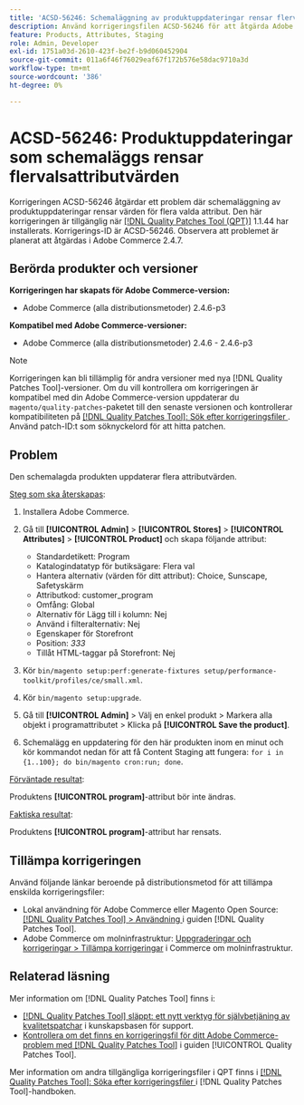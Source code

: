 ```yaml
---
title: 'ACSD-56246: Schemaläggning av produktuppdateringar rensar flervalsattributvärden'
description: Använd korrigeringsfilen ACSD-56246 för att åtgärda Adobe Commerce-problemet där produktuppdateringar rensar flervalsattributvärden.
feature: Products, Attributes, Staging
role: Admin, Developer
exl-id: 1751a03d-2610-423f-be2f-b9d060452904
source-git-commit: 011a6f46f76029eaf67f172b576e58dac9710a3d
workflow-type: tm+mt
source-wordcount: '386'
ht-degree: 0%

---
```


# ACSD-56246: Produktuppdateringar som schemaläggs rensar flervalsattributvärden

Korrigeringen ACSD-56246 åtgärdar ett problem där schemaläggning av produktuppdateringar rensar värden för flera valda attribut. Den här korrigeringen är tillgänglig när [[!DNL Quality Patches Tool (QPT)]](https://experienceleague.adobe.com/en/docs/commerce-operations/tools/quality-patches-tool/quality-patches-tool-to-self-serve-quality-patches) 1.1.44 har installerats. Korrigerings-ID är ACSD-56246. Observera att problemet är planerat att åtgärdas i Adobe Commerce 2.4.7.

## Berörda produkter och versioner

**Korrigeringen har skapats för Adobe Commerce-version:**

* Adobe Commerce (alla distributionsmetoder) 2.4.6-p3

**Kompatibel med Adobe Commerce-versioner:**

* Adobe Commerce (alla distributionsmetoder) 2.4.6 - 2.4.6-p3

>[!NOTE]
>
>Korrigeringen kan bli tillämplig för andra versioner med nya [!DNL Quality Patches Tool]-versioner. Om du vill kontrollera om korrigeringen är kompatibel med din Adobe Commerce-version uppdaterar du `magento/quality-patches`-paketet till den senaste versionen och kontrollerar kompatibiliteten på [[!DNL Quality Patches Tool]: Sök efter korrigeringsfiler ](https://experienceleague.adobe.com/tools/commerce-quality-patches/index.html). Använd patch-ID:t som söknyckelord för att hitta patchen.

## Problem

Den schemalagda produkten uppdaterar flera attributvärden.

<u>Steg som ska återskapas</u>:

1. Installera Adobe Commerce.
1. Gå till **[!UICONTROL Admin]** > **[!UICONTROL Stores]** > **[!UICONTROL Attributes]** > **[!UICONTROL Product]** och skapa följande attribut:

   * Standardetikett: Program
   * Katalogindatatyp för butiksägare: Flera val
   * Hantera alternativ (värden för ditt attribut): Choice, Sunscape, Safetyskärm
   * Attributkod: customer_program
   * Omfång: Global
   * Alternativ för Lägg till i kolumn: Nej
   * Använd i filteralternativ: Nej
   * Egenskaper för Storefront
   * Position: *333*
   * Tillåt HTML-taggar på Storefront: Nej

1. Kör
   `bin/magento setup:perf:generate-fixtures setup/performance-toolkit/profiles/ce/small.xml`.
1. Kör
   `bin/magento setup:upgrade`.
1. Gå till **[!UICONTROL Admin]** > Välj en enkel produkt > Markera alla objekt i programattributet > Klicka på **[!UICONTROL Save the product]**.
1. Schemalägg en uppdatering för den här produkten inom en minut och kör kommandot nedan för att få Content Staging att fungera:
   `for i in {1..100}; do bin/magento cron:run; done`.

<u>Förväntade resultat</u>:

Produktens **[!UICONTROL program]**-attribut bör inte ändras.

<u>Faktiska resultat</u>:

Produktens **[!UICONTROL program]**-attribut har rensats.

## Tillämpa korrigeringen

Använd följande länkar beroende på distributionsmetod för att tillämpa enskilda korrigeringsfiler:

* Lokal användning för Adobe Commerce eller Magento Open Source: [[!DNL Quality Patches Tool] > Användning ](/help/tools/quality-patches-tool/usage.md) i guiden [!DNL Quality Patches Tool].
* Adobe Commerce om molninfrastruktur: [Uppgraderingar och korrigeringar > Tillämpa korrigeringar](https://experienceleague.adobe.com/docs/commerce-cloud-service/user-guide/develop/upgrade/apply-patches.html) i Commerce om molninfrastruktur.

## Relaterad läsning

Mer information om [!DNL Quality Patches Tool] finns i:

* [[!DNL Quality Patches Tool] släppt: ett nytt verktyg för självbetjäning av kvalitetspatchar](https://experienceleague.adobe.com/en/docs/commerce-operations/tools/quality-patches-tool/quality-patches-tool-to-self-serve-quality-patches) i kunskapsbasen för support.
* [Kontrollera om det finns en korrigeringsfil för ditt Adobe Commerce-problem med  [!DNL Quality Patches Tool]](/help/tools/quality-patches-tool/patches-available-in-qpt/check-patch-for-magento-issue-with-magento-quality-patches.md) i guiden [!UICONTROL Quality Patches Tool].


Mer information om andra tillgängliga korrigeringsfiler i QPT finns i [[!DNL Quality Patches Tool]: Söka efter korrigeringsfiler ](https://experienceleague.adobe.com/tools/commerce-quality-patches/index.html) i [!DNL Quality Patches Tool]-handboken.
